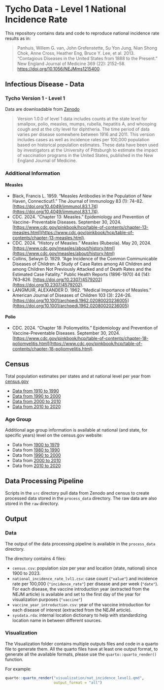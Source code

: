 # Tycho Data - Level 1 National Incidence Rate

This repository contains data and code to reproduce national incidence rate
results as in:
> Panhuis, Willem G. van, John Grefenstette, Su Yon Jung, Nian Shong
> Chok, Anne Cross, Heather Eng, Bruce Y. Lee, et al. 2013. “Contagious
> Diseases in the United States from 1888 to the Present.” New England
> Journal of Medicine 369 (22): 2152–58.
> <https://doi.org/10.1056/NEJMms1215400>.

## Infectious Disease - Data

### Tycho Version 1 - Level 1

Data are downloadable from [Zenodo](https://zenodo.org/records/12608992)

> Version 1.0.0 of level 1 data includes counts at the state level for 
smallpox, polio, measles, mumps, rubella, hepatitis A, and whooping cough and 
at the city level for diphtheria. The time period of data varies per disease 
somewhere between 1916 and 2011. This version includes cases as well as 
incidence rates per 100,000 population based on historical population estimates. 
These data have been used by investigators at the University of Pittsburgh to 
estimate the impact of vaccination programs in the United States, published in 
the New England Journal of Medicine.

### Additional Information

#### Measles

- Black, Francis L. 1959. “Measles Antibodies in the Population of New Haven, 
Connecticut1.” The Journal of Immunology 83 (1): 74–82. 
[https://doi.org/10.4049/jimmunol.83.1.74](https://doi.org/10.4049/jimmunol.83.1.74).
- CDC. 2024. “Chapter 13: Measles.” Epidemiology and Prevention of Vaccine-
Preventable Diseases. September 30, 2024. 
[https://www.cdc.gov/pinkbook/hcp/table-of-contents/chapter-13-measles.html](https://www.cdc.gov/pinkbook/hcp/table-of-contents/chapter-13-measles.html).
- CDC. 2024. “History of Measles.” Measles (Rubeola). May 20, 2024. 
[https://www.cdc.gov/measles/about/history.html](https://www.cdc.gov/measles/about/history.html)
- Collins, Selwyn D. 1929. “Age Incidence of the Common Communicable Diseases 
of Children: A Study of Case Rates among All Children and among Children Not 
Previously Attacked and of Death Rates and the Estimated Case Fatality.” 
Public Health Reports (1896-1970) 44 (14): 763–826. 
[https://doi.org/10.2307/4579202](https://doi.org/10.2307/4579202).
- LANGMUIR, ALEXANDER D. 1962. “Medical Importance of Measles.” American 
Journal of Diseases of Children 103 (3): 224–26.
[https://doi.org/10.1001/archpedi.1962.02080020236005](https://doi.org/10.1001/archpedi.1962.02080020236005)

#### Polio

- CDC. 2024. “Chapter 18: Poliomyelitis.” Epidemiology and Prevention of 
Vaccine-Preventable Diseases. September 30, 2024. 
[https://www.cdc.gov/pinkbook/hcp/table-of-contents/chapter-18-poliomyelitis.html](https://www.cdc.gov/pinkbook/hcp/table-of-contents/chapter-18-poliomyelitis.html).

## Census

Total population estimates per states and at national level per year from
[census.gov](https://www.census.gov/)

- [Data from 1910 to 1990](https://www.census.gov/data/tables/time-series/demo/popest/1970s-state.html) 
- [Data from 1990 to 2000](https://www.census.gov/data/tables/time-series/demo/popest/1990s-state.html) 
- [Data from 2000 to 2010](https://www.census.gov/data/tables/time-series/demo/popest/intercensal-2000-2010-state.html)
- [Data from 2010 to 2020](https://www.census.gov/data/tables/time-series/demo/popest/intercensal-2010-2020-state.html) 

### Age Group

Additional age group information is available at national (and state, for 
specific years) level on the census.gov website:

- Data from [1900 to 1979](https://www.census.gov/data/tables/time-series/demo/popest/pre-1980-national.html)
- Data from [1980 to 1990](https://www.census.gov/data/datasets/time-series/demo/popest/1980s-national.html)
- Data from [1990 to 2000](https://www.census.gov/data/tables/time-series/demo/popest/intercensal-national.html)
- Data from [2000 to 2010](https://www.census.gov/data/tables/time-series/demo/popest/intercensal-2000-2010-national.html)
- Data from [2010 to 2020](https://www.census.gov/programs-surveys/popest/technical-documentation/research/evaluation-estimates/2020-evaluation-estimates/2010s-national-detail.html)

## Data Processing Pipeline

Scripts in the `src` directory pull data from Zenodo and census to create 
processed data stored in the `process_data` directory.  The raw data are 
also stored in the `raw` directory.

## Output

### Data

The output of the data processing pipeline is available in the `process_data` 
directory.

The directory contains 4 files:

- `census.csv`: population size per year and location (state, national) since
1900 to 2023.
- `national_incidence_rate_lvl1.csv`: case count (`"value"`) and incidence rate
per 100,000 (`"incidence_rate"`) per disease and per week (`"date"`). For each
disease, the vaccine introduction year (extracted from the NEJM article) is 
available and set to the first day of the year for visualization purposes 
(`"vaccine"`)
- `vaccine_year_introduction.csv`: year of the vaccine introduction for each
disease of interest (extracted from the NEJM article).
- `sysdata.rda`: internal location dictionary to help with standardizing 
location name in between different sources.

### Visualization

The Visualization folder contains multiple outputs files and code in a quarto file
to generate them.
All the quarto files have at least one output format, to generate all the 
available formats, please use the `quarto::quarto_render()` function.

For example:

```r
quarto::quarto_render("visualization/nat_incidence_level1.qmd", 
                      output_format = "all")
```
